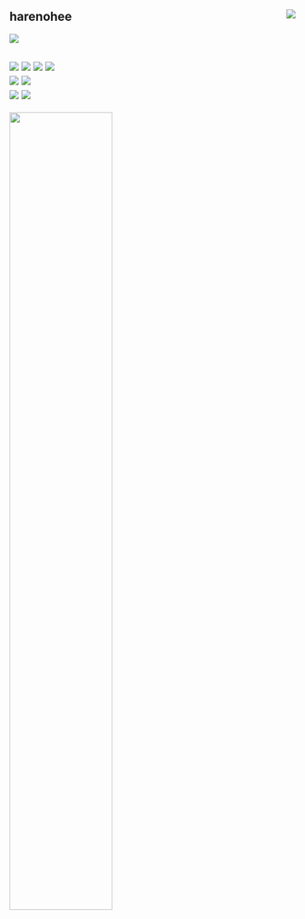 <div align="">

<img align="right" src="https://github-readme-stats.vercel.app/api/top-langs/?username=harenohee&theme=panda&show_icons=true"/>

## harenohee 

<a href="https://velog.io/@harenohee"><img align="" src="https://img.shields.io/badge/@harenohee-20C997?style=flat&logo=velog&logoColor=white"></a>

<img src="https://img.shields.io/badge/react-61DAFB?style=for-the-badge&logo=react&logoColor=black"> <img src="https://img.shields.io/badge/Next.js-000000?style=for-the-badge&logo=next.js&logoColor=white"> <img src="https://img.shields.io/badge/Typescript-3178C6?style=for-the-badge&logo=typescript&logoColor=black"> <img src="https://img.shields.io/badge/javascript-F7DF1E?style=for-the-badge&logo=javascript&logoColor=black"><br/>
<img src="https://img.shields.io/badge/Tailwind CSS-06B6D4?style=for-the-badge&logo=tailwind css&logoColor=white"> <img src="https://img.shields.io/badge/styled-components-DB7093?style=for-the-badge&logo=styled-components&logoColor=black"> <br/>
<img src="https://img.shields.io/badge/firebase-FFCA28?style=for-the-badge&logo=firebase&logoColor=white">
<img src="https://img.shields.io/badge/Vercel-000000?style=for-the-badge&logo=vercel&logoColor=white"> <br/>
---
<img align="left" width="60%" src="https://user-images.githubusercontent.com/82671414/228706262-<d0bebd53-9cf4-49e5-b098-05973810bd95.gif"/>

</div>

